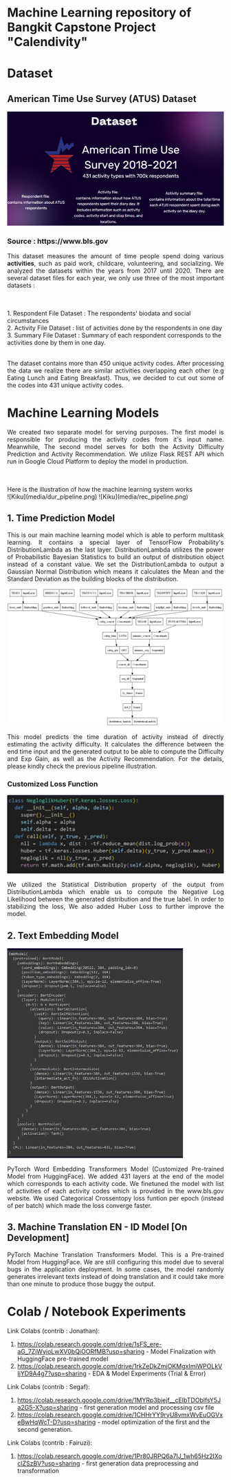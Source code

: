 # Machine Learning repository of Bangkit Capstone Project "Calendivity"

# Dataset
## American Time Use Survey (ATUS) Dataset
![Kiku](media/atus.png)
<h3> Source : https://www.bls.gov </h3>
<p align='justify'>
This dataset measures the amount of time people spend doing various <b>activities</b>, such as paid work, childcare, volunteering, and socializing. We analyzed the datasets within the years from 2017 until 2020. There are several dataset files for each year, we only use three of the most important datasets :</p>
<br><br>
1. Respondent File Dataset : The respondents' biodata and social circumstances<br>
2. Activity File Dataset : list of activities done by the respondents in one day<br>
3. Summary File Dataset : Summary of each respondent corresponds to the activities done by them in one day.
<br><br>
<p align='justify'>
The dataset contains more than 450 unique activity codes. After processing the data we realize there are similar activities overlapping each other (e.g Eating Lunch and Eating Breakfast). Thus, we decided to cut out some of the codes into 431 unique activity codes.
</p>



# Machine Learning Models
<p align='justify'>
We created two separate model for serving purposes. The first model is responsible for producing the activity codes from it's input name. Meanwhile, The second model serves for both the Activity Difficulty Prediction and Activity Recommendation. We utilize Flask REST API which run in Google Cloud Platform to deploy the model in production.</p>
<br><br>
Here is the illustration of how the machine learning system works<br>
![Kiku](media/dur_pipeline.png)
![Kiku](media/rec_pipeline.png)


## 1. Time Prediction Model
<p align='justify'>
This is our main machine learning model which is able to perform multitask learning. It contains a special layer of TensorFlow Probability's DistributionLambda as the last layer. DistributionLambda utilizes the power of Probabilistic Bayesian Statistics to build an output of distribution object instead of a constant value. We set the DistributionLambda to output a Gaussian Normal Distribution which means it calculates the Mean and the Standard Deviation as the building blocks of the distribution.</p>

![Kiku](media/model.png)

<p align='justify'>
This model predicts the time duration of activity instead of directly estimating the activity difficulty. It calculates the difference between the end time input and the generated output to be able to compute the Difficulty and Exp Gain, as well as the Activity Recommendation. For the details, please kindly check the previous pipeline illustration.</p>


### Customized Loss Function
![Kiku](media/custom_loss.png)
<p align='justify'>
We utilized the Statistical Distribution property of the output from DistributionLambda which enable us to compute the Negative Log Likelihood between the generated distribution and the true label. In order to stabilizing the loss, We also added Huber Loss to further improve the model.</p>



## 2. Text Embedding Model
![Kiku](media/emb_model.png)
<br>
<p align='justify'>
PyTorch Word Embedding Transformers Model (Customized Pre-trained Model from HuggingFace). We added 431 layers at the end of the model which corresponds to each activity code. We finetuned the model with list of activities of each activity codes which is provided in the www.bls.gov website. We used Categorical Crossentopy loss funtion per epoch (instead of per batch) which made the loss converge faster.</p>

## 3. Machine Translation EN - ID Model [On Development]
<p align='justify'>
PyTorch Machine Translation Transformers Model. This is a Pre-trained Model from HuggingFace. We are still configuring this model due to several bugs in the application deployment. In some cases, the model randomly generates irrelevant texts instead of doing translation and it could take more than one minute to produce those buggy the output.</p>





# Colab / Notebook Experiments
Link Colabs (contrib : Jonathan): 
1. https://colab.research.google.com/drive/1sFS_ere-aG_7ZjWyioLwXV0bQiOORfMB?usp=sharing - Model Finalization with HuggingFace pre-trained model
2. https://colab.research.google.com/drive/1rkZeDkZmjOKMgxImiWPOLkVIjYD9A4g7?usp=sharing - EDA & Model Experiments (Trial & Error)

Link Colabs (contrib : Segaf):  
1. https://colab.research.google.com/drive/1MYRp3bjejf__cEIbTDOblfsY5Ja2G5-X?usp=sharing - first generation model and processing csv file
2. https://colab.research.google.com/drive/1CHHrYY9ryU8vmxWvEuOGVxeBwHqWcT-D?usp=sharing - model optimization of the first and the second generation.

Link Colabs (contrib : Fairuzi):
1. https://colab.research.google.com/drive/1Pr80JRPQ6a7IJ_1wh65Hz2IXoclZSzBV?usp=sharing - first generation data preprocessing and transformation
